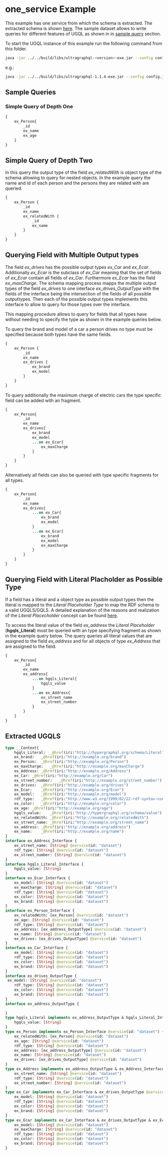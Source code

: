# one_service Example
This example has one service from which the schema is extracted. The extracted schema is shown [here](#extracted-ugqls).
The sample dataset allows to write queries for different features of UGQL as shown in in [sample query](#sample-queries) section.


To start the UGQL instance of this example run the following command from this folder.

```bash
java -jar ../../build/libs/ultragraphql-<version>-exe.jar --config config.json
```
e.g.:
```bash
java -jar ../../build/libs/ultragraphql-1.1.4-exe.jar --config config.json
```

## Sample Queries

### Simple Query of Depth One

```graphql
{
    ex_Person{
        _id
        ex_name
        ex_age
    }
}
```

## Simple Query of Depth Two
In this query the output type of the field *ex_relatedWith* is object type of the schema allowing to query for nested objects.
In the example query the name and id of each person and the persons they are related with are queried.
```graphql
{
    ex_Person {
        _id
        ex_name
        ex_relatedWith {
            _id
            ex_name
        }
    }
}
```

## Querying Field with Multiple Output types
The field *ex_drives* has the possible output types *ex_Car* and *ex_Ecar*.
Additionally *ex_Ecar* is the subclass of *ex_Car* meaning that the set of fields of *ex_Ecar* contain all fields of *ex_Car*.
Furthermore *ex_Ecar* has the field *ex_maxCharge*.
The schema mapping process mapps the multiple output types of the field *ex_drives* to one interface *ex_drives_OutputType* with the fields of the interface being the intersection of the fields of all possible outputtypes.
Then each of the possible output types implements this interface to allow to query for those types over the interface.

This mapping procedure allows to query for fields that all types have without needing to specify the type as shown in the example queries below.

To query the brand and model of a car a person drives no type must be specified because both types have the same fields.
```graphql
{
    ex_Person {
        _id
        ex_name
        ex_drives {
            ex_brand
            ex_model
        }
    }
}
```

To query additionally the maximum charge of electric cars the type specific field can be added with an fragment.
```graphql
{
    ex_Person{
        _id
        ex_name
        ex_drives{
            ex_brand
            ex_model
            ...on ex_Ecar{
                ex_maxCharge
            }
        }
    }
}
```
Alternatively all fields can also be queried with type specific fragments for all types.
```graphql
{
    ex_Person{
        _id
        ex_name
        ex_drives{
            ...on ex_Car{
                ex_brand
                ex_model
            }
            ...on ex_Ecar{
                ex_brand
                ex_model
                ex_maxCharge
            }
        }
    }
}
```
## Querying Field with Literal Placholder as Possible Type

If a field has a literal and a object type as possible output types then the literal is mapped to the *Literal Placeholder Type* to map the RDF schema to a valid UGQLS/GQLS.
A detailed explanation of the reasons and realization of the *Literal Placecholder* concept can be found [here](../../docs/Literal_placeholder.md).

To access the literal value of the field *ex_address* the *Literal Placeholder* (**hgqls_Literal**) must be queried with an type specifying fragment as shown in the example query below.
The query queries all literal values that are assigned to the field *ex_address* and for all objects of type *ex_Address* that are assigned to the field.
```graphql
{
    ex_Person{
        _id
        ex_name
        ex_address{
            ...on hgqls_Literal{
                hgqls_value
            }
            ...on ex_Address{
                ex_street_name
                ex_street_number
            }
        }
    }
}
```

## Extracted UGQLS

```graphql
type __Context{
	hgqls_Literal:	_@href(iri:"http://hypergraphql.org/schema/Literal")
	ex_brand:	_@href(iri:"http://example.org/brand")
	ex_Person:	_@href(iri:"http://example.org/Person")
	ex_maxCharge:	_@href(iri:"http://example.org/maxCharge")
	ex_Address:	_@href(iri:"http://example.org/Address")
	ex_Car:	_@href(iri:"http://example.org/Car")
	ex_street_number:	_@href(iri:"http://example.org/street_number")
	ex_drives:	_@href(iri:"http://example.org/drives")
	ex_Ecar:	_@href(iri:"http://example.org/Ecar")
	ex_model:	_@href(iri:"http://example.org/model")
	rdf_type:	_@href(iri:"http://www.w3.org/1999/02/22-rdf-syntax-ns#type")
	ex_color:	_@href(iri:"http://example.org/color")
	ex_age:	_@href(iri:"http://example.org/age")
	hgqls_value:	_@href(iri:"http://hypergraphql.org/schema/value")
	ex_relatedWith:	_@href(iri:"http://example.org/relatedWith")
	ex_street_name:	_@href(iri:"http://example.org/street_name")
	ex_address:	_@href(iri:"http://example.org/address")
	ex_name:	_@href(iri:"http://example.org/name")
}
interface ex_Address_Interface {
	ex_street_name: [String] @service(id: "dataset")
	rdf_type: [String] @service(id: "dataset")
	ex_street_number: [String] @service(id: "dataset")
}
interface hgqls_Literal_Interface {
	hgqls_value: [String] 
}
interface ex_Ecar_Interface {
	ex_model: [String] @service(id: "dataset")
	ex_maxCharge: [String] @service(id: "dataset")
	rdf_type: [String] @service(id: "dataset")
	ex_color: [String] @service(id: "dataset")
	ex_brand: [String] @service(id: "dataset")
}
interface ex_Person_Interface {
	ex_relatedWith: [ex_Person] @service(id: "dataset")
	ex_age: [String] @service(id: "dataset")
	rdf_type: [String] @service(id: "dataset")
	ex_address: [ex_address_OutputType] @service(id: "dataset")
	ex_name: [String] @service(id: "dataset")
	ex_drives: [ex_drives_OutputType] @service(id: "dataset")
}
interface ex_Car_Interface {
	ex_model: [String] @service(id: "dataset")
	rdf_type: [String] @service(id: "dataset")
	ex_color: [String] @service(id: "dataset")
	ex_brand: [String] @service(id: "dataset")
}
interface ex_drives_OutputType {
 ex_model: [String] @service(id: "dataset")
	rdf_type: [String] @service(id: "dataset")
	ex_color: [String] @service(id: "dataset")
	ex_brand: [String] @service(id: "dataset")
}
interface ex_address_OutputType {
 
}
type hgqls_Literal implements ex_address_OutputType & hgqls_Literal_Interface @service(id: "dataset") {
 	hgqls_value: [String] 
}
type ex_Person implements ex_Person_Interface @service(id: "dataset") {
 	ex_relatedWith: [ex_Person] @service(id: "dataset")
	ex_age: [String] @service(id: "dataset")
	rdf_type: [String] @service(id: "dataset")
	ex_address: [ex_address_OutputType] @service(id: "dataset")
	ex_name: [String] @service(id: "dataset")
	ex_drives: [ex_drives_OutputType] @service(id: "dataset")
}
type ex_Address implements ex_address_OutputType & ex_Address_Interface @service(id: "dataset") {
 	ex_street_name: [String] @service(id: "dataset")
	rdf_type: [String] @service(id: "dataset")
	ex_street_number: [String] @service(id: "dataset")
}
type ex_Car implements ex_Car_Interface & ex_drives_OutputType @service(id: "dataset") {
 	ex_model: [String] @service(id: "dataset")
	rdf_type: [String] @service(id: "dataset")
	ex_color: [String] @service(id: "dataset")
	ex_brand: [String] @service(id: "dataset")
}
type ex_Ecar implements ex_Car_Interface & ex_drives_OutputType & ex_Ecar_Interface @service(id: "dataset") {
 	ex_model: [String] @service(id: "dataset")
	ex_maxCharge: [String] @service(id: "dataset")
	rdf_type: [String] @service(id: "dataset")
	ex_color: [String] @service(id: "dataset")
	ex_brand: [String] @service(id: "dataset")
}
```
